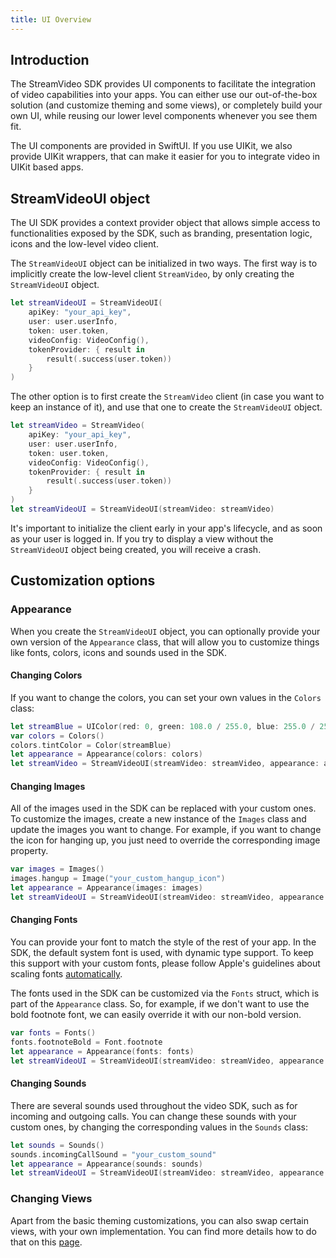 ```yaml
---
title: UI Overview
---
```


## Introduction

The StreamVideo SDK provides UI components to facilitate the integration of video capabilities into your apps. You can either use our out-of-the-box solution (and customize theming and some views), or completely build your own UI, while reusing our lower level components whenever you see them fit.

The UI components are provided in SwiftUI. If you use UIKit, we also provide UIKit wrappers, that can make it easier for you to integrate video in UIKit based apps.

## StreamVideoUI object

The UI SDK provides a context provider object that allows simple access to functionalities exposed by the SDK, such as branding, presentation logic, icons and the low-level video client.

The `StreamVideoUI` object can be initialized in two ways. The first way is to implicitly create the low-level client `StreamVideo`, by only creating the `StreamVideoUI` object.

```swift
let streamVideoUI = StreamVideoUI(
	apiKey: "your_api_key",
	user: user.userInfo,
	token: user.token,
	videoConfig: VideoConfig(),
	tokenProvider: { result in
		result(.success(user.token))
	}
)
```

The other option is to first create the `StreamVideo` client (in case you want to keep an instance of it), and use that one to create the `StreamVideoUI` object.

```swift
let streamVideo = StreamVideo(
    apiKey: "your_api_key",
    user: user.userInfo,
    token: user.token,
    videoConfig: VideoConfig(),
    tokenProvider: { result in
        result(.success(user.token))
    }
)
let streamVideoUI = StreamVideoUI(streamVideo: streamVideo)
```

It's important to initialize the client early in your app's lifecycle, and as soon as your user is logged in. If you try to display a view without the `StreamVideoUI` object being created, you will receive a crash.

## Customization options

### Appearance

When you create the `StreamVideoUI` object, you can optionally provide your own version of the `Appearance` class, that will allow you to customize things like fonts, colors, icons and sounds used in the SDK.

#### Changing Colors

If you want to change the colors, you can set your own values in the `Colors` class:

```swift
let streamBlue = UIColor(red: 0, green: 108.0 / 255.0, blue: 255.0 / 255.0, alpha: 1)
var colors = Colors()
colors.tintColor = Color(streamBlue)
let appearance = Appearance(colors: colors)
let streamVideo = StreamVideoUI(streamVideo: streamVideo, appearance: appearance)
```

#### Changing Images

All of the images used in the SDK can be replaced with your custom ones. To customize the images, create a new instance of the `Images` class and update the images you want to change. For example, if you want to change the icon for hanging up, you just need to override the corresponding image property.

```swift
var images = Images()
images.hangup = Image("your_custom_hangup_icon")
let appearance = Appearance(images: images)
let streamVideoUI = StreamVideoUI(streamVideo: streamVideo, appearance: appearance)        
```

#### Changing Fonts

You can provide your font to match the style of the rest of your app. In the SDK, the default system font is used, with dynamic type support. To keep this support with your custom fonts, please follow Apple's guidelines about scaling fonts [automatically](https://developer.apple.com/documentation/uikit/uifont/scaling_fonts_automatically).

The fonts used in the SDK can be customized via the `Fonts` struct, which is part of the `Appearance` class. So, for example, if we don't want to use the bold footnote font, we can easily override it with our non-bold version.

```swift
var fonts = Fonts()
fonts.footnoteBold = Font.footnote
let appearance = Appearance(fonts: fonts)
let streamVideoUI = StreamVideoUI(streamVideo: streamVideo, appearance: appearance)
```

#### Changing Sounds

There are several sounds used throughout the video SDK, such as for incoming and outgoing calls. You can change these sounds with your custom ones, by changing the corresponding values in the `Sounds` class:

```swift
let sounds = Sounds()
sounds.incomingCallSound = "your_custom_sound"
let appearance = Appearance(sounds: sounds)
let streamVideoUI = StreamVideoUI(streamVideo: streamVideo, appearance: appearance)
```

### Changing Views

Apart from the basic theming customizations, you can also swap certain views, with your own implementation. You can find more details how to do that on this [page](./customizing-views.md).